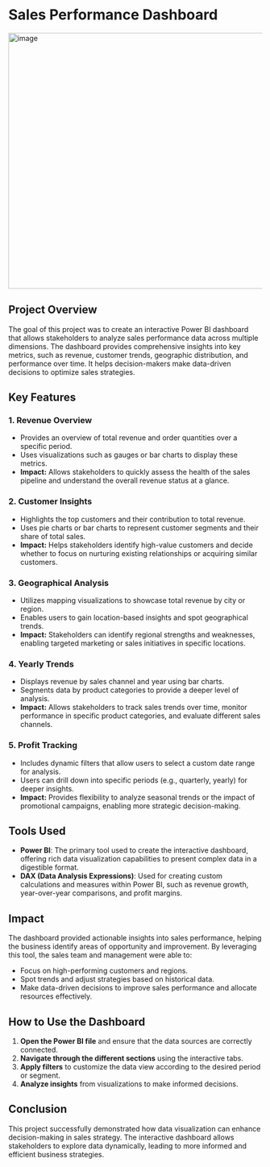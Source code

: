 # Sales Performance Dashboard
<img width="1029" height="508" alt="image" src="https://github.com/user-attachments/assets/4c74ecdc-dd54-4a8a-b0b9-491942ba3568" />


## Project Overview
The goal of this project was to create an interactive Power BI dashboard that allows stakeholders to analyze sales performance data across multiple dimensions. The dashboard provides comprehensive insights into key metrics, such as revenue, customer trends, geographic distribution, and performance over time. It helps decision-makers make data-driven decisions to optimize sales strategies.

## Key Features

### 1. Revenue Overview
- Provides an overview of total revenue and order quantities over a specific period.
- Uses visualizations such as gauges or bar charts to display these metrics.
- **Impact:** Allows stakeholders to quickly assess the health of the sales pipeline and understand the overall revenue status at a glance.

### 2. Customer Insights
- Highlights the top customers and their contribution to total revenue.
- Uses pie charts or bar charts to represent customer segments and their share of total sales.
- **Impact:** Helps stakeholders identify high-value customers and decide whether to focus on nurturing existing relationships or acquiring similar customers.

### 3. Geographical Analysis
- Utilizes mapping visualizations to showcase total revenue by city or region.
- Enables users to gain location-based insights and spot geographical trends.
- **Impact:** Stakeholders can identify regional strengths and weaknesses, enabling targeted marketing or sales initiatives in specific locations.

### 4. Yearly Trends
- Displays revenue by sales channel and year using bar charts.
- Segments data by product categories to provide a deeper level of analysis.
- **Impact:** Allows stakeholders to track sales trends over time, monitor performance in specific product categories, and evaluate different sales channels.

### 5. Profit Tracking
- Includes dynamic filters that allow users to select a custom date range for analysis.
- Users can drill down into specific periods (e.g., quarterly, yearly) for deeper insights.
- **Impact:** Provides flexibility to analyze seasonal trends or the impact of promotional campaigns, enabling more strategic decision-making.

## Tools Used
- **Power BI**: The primary tool used to create the interactive dashboard, offering rich data visualization capabilities to present complex data in a digestible format.
- **DAX (Data Analysis Expressions)**: Used for creating custom calculations and measures within Power BI, such as revenue growth, year-over-year comparisons, and profit margins.

## Impact
The dashboard provided actionable insights into sales performance, helping the business identify areas of opportunity and improvement. By leveraging this tool, the sales team and management were able to:
- Focus on high-performing customers and regions.
- Spot trends and adjust strategies based on historical data.
- Make data-driven decisions to improve sales performance and allocate resources effectively.

## How to Use the Dashboard
1. **Open the Power BI file** and ensure that the data sources are correctly connected.
2. **Navigate through the different sections** using the interactive tabs.
3. **Apply filters** to customize the data view according to the desired period or segment.
4. **Analyze insights** from visualizations to make informed decisions.

## Conclusion
This project successfully demonstrated how data visualization can enhance decision-making in sales strategy. The interactive dashboard allows stakeholders to explore data dynamically, leading to more informed and efficient business strategies.


